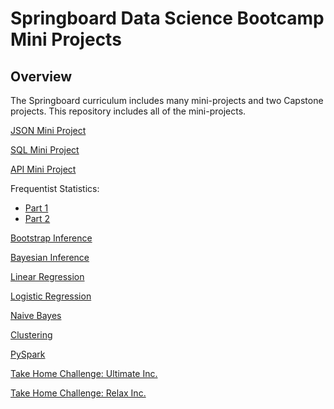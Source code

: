 # Springboard Data Science Bootcamp Mini Projects

## Overview

The Springboard curriculum includes many mini-projects and two Capstone projects. This repository includes all of the mini-projects. 

[JSON Mini Project](https://github.com/tcardwell/Springboard-Projects/blob/master/JSON/sliderule_dsi_json_exercise.ipynb)   

[SQL Mini Project](https://github.com/tcardwell/Springboard-Projects/blob/master/SQL/1520094343_sql_project.sql)    

[API Mini Project](https://github.com/tcardwell/Springboard-Projects/blob/master/API/api_data_wrangling_mini_project.ipynb)    

Frequentist Statistics:   
* [Part 1](https://github.com/tcardwell/Springboard-Projects/blob/master/Frequentist_Statistics/inferential_statistics_1a-Q6.25.ipynb)  
* [Part 2](https://github.com/tcardwell/Springboard-Projects/blob/master/Frequentist_Statistics/inferential_statistics_1b-Q6.25.ipynb)  

[Bootstrap Inference](https://github.com/tcardwell/Springboard-Projects/blob/master/Bootstrap_Inference/inferential_statistics_2-Q.ipynb)  

[Bayesian Inference](https://github.com/tcardwell/Springboard-Projects/blob/master/Bayesian-Inference/inferential_statistics_3-Q.ipynb)   

[Linear Regression](https://github.com/tcardwell/Springboard-Projects/blob/master/Linear_Regression/Mini_Project_Linear_Regression.ipynb)    

[Logistic Regression](https://github.com/tcardwell/Springboard-Projects/blob/master/Logistic_Regression/Mini_Project_Logistic_Regression.ipynb)   

[Naive Bayes](https://github.com/tcardwell/Springboard-Projects/blob/master/Naive_Bayes/Mini_Project_Naive_Bayes.ipynb)   

[Clustering](https://github.com/tcardwell/Springboard-Projects/blob/master/clustering/Mini_Project_Clustering.ipynb)   

[PySpark](https://databricks-prod-cloudfront.cloud.databricks.com/public/4027ec902e239c93eaaa8714f173bcfc/5529855451506883/1682486825198644/3131928291709737/latest.html)   

[Take Home Challenge: Ultimate Inc.](https://github.com/tcardwell/Springboard-Projects/blob/master/ultimate_challenge/Ultimate%20Challenge.ipynb)   

[Take Home Challenge: Relax Inc.](https://github.com/tcardwell/Springboard-Projects/blob/master/relax_challenge/Relax%20Challenge.ipynb)    



